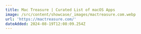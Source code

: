 ```yaml
---
title: Mac Treasure | Curated List of macOS Apps
image: /src/content/showcase/_images/mactreasure.com.webp
url: 'https://mactreasure.com/'
dateAdded: 2024-08-19T12:08:09.254Z
---
```


